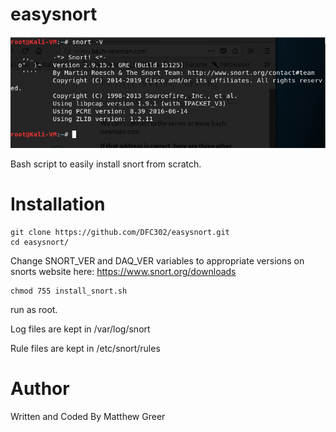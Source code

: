 # easysnort

![Snort success](https://github.com/DFC302/easysnort/blob/master/images/snort.png)

Bash script to easily install snort from scratch.

# Installation
```
git clone https://github.com/DFC302/easysnort.git
cd easysnort/
```
Change SNORT_VER and DAQ_VER variables to appropriate versions on snorts website here: https://www.snort.org/downloads
```
chmod 755 install_snort.sh
```
run as root.

Log files are kept in /var/log/snort

Rule files are kept in /etc/snort/rules

# Author
Written and Coded By Matthew Greer
